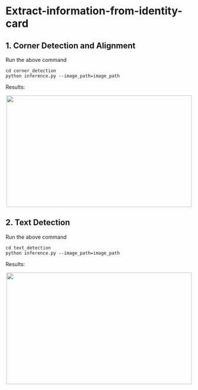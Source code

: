 # Extract-information-from-identity-card

## 1. Corner Detection and Alignment
Run the above command
```
cd corner_detection
python inference.py --image_path=image_path
```
Results:
<p align="center">
  <img width="500" height="300" src="https://user-images.githubusercontent.com/48142689/92223664-fd60b780-eeca-11ea-8e7e-76f93f4ed888.png">
</p>

## 2. Text Detection
Run the above command
```
cd text_detection
python inference.py --image_path=image_path
```
Results:
<p align="center">
  <img width="500" height="300" src="https://user-images.githubusercontent.com/48142689/92224160-a0193600-eecb-11ea-9243-82d02d86812a.png">
</p>
